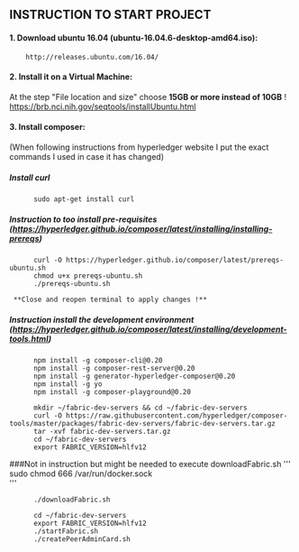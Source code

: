 ## INSTRUCTION TO START PROJECT

#### 1. Download ubuntu 16.04 (ubuntu-16.04.6-desktop-amd64.iso):  

        http://releases.ubuntu.com/16.04/  
  
#### 2. Install it on a Virtual Machine:  

   At the step "File location and size" choose **15GB or more instead of 10GB** !  
https://brb.nci.nih.gov/seqtools/installUbuntu.html  

#### 3. Install composer:  

   (When following instructions from hyperledger website I put the exact commands I used in case it has changed) 

##### Install curl

          sudo apt-get install curl

##### Instruction to too install pre-requisites (https://hyperledger.github.io/composer/latest/installing/installing-prereqs) 

          curl -O https://hyperledger.github.io/composer/latest/prereqs-ubuntu.sh  
          chmod u+x prereqs-ubuntu.sh  
          ./prereqs-ubuntu.sh  
    
     **Close and reopen terminal to apply changes !**

##### Instruction install the development environment (https://hyperledger.github.io/composer/latest/installing/development-tools.html) 

          npm install -g composer-cli@0.20  
          npm install -g composer-rest-server@0.20  
          npm install -g generator-hyperledger-composer@0.20  
          npm install -g yo  
          npm install -g composer-playground@0.20  

          mkdir ~/fabric-dev-servers && cd ~/fabric-dev-servers  
          curl -O https://raw.githubusercontent.com/hyperledger/composer-tools/master/packages/fabric-dev-servers/fabric-dev-servers.tar.gz  
          tar -xvf fabric-dev-servers.tar.gz  
          cd ~/fabric-dev-servers  
          export FABRIC_VERSION=hlfv12  
         
###Not in instruction but might be needed to execute downloadFabric.sh
'''
sudo chmod 666 /var/run/docker.sock  
'''

          ./downloadFabric.sh  

          cd ~/fabric-dev-servers  
          export FABRIC_VERSION=hlfv12  
          ./startFabric.sh  
          ./createPeerAdminCard.sh  
